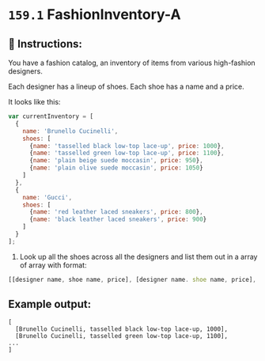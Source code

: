 # `159.1` FashionInventory-A

## 📝 Instructions:

You have a fashion catalog, an inventory of items from various high-fashion designers.

Each designer has a lineup of shoes. Each shoe has a name and a price.

It looks like this:
 
```js
var currentInventory = [
  {
    name: 'Brunello Cucinelli',
    shoes: [
      {name: 'tasselled black low-top lace-up', price: 1000},
      {name: 'tasselled green low-top lace-up', price: 1100},
      {name: 'plain beige suede moccasin', price: 950},
      {name: 'plain olive suede moccasin', price: 1050}
    ]
  },
  {
    name: 'Gucci',
    shoes: [
      {name: 'red leather laced sneakers', price: 800},
      {name: 'black leather laced sneakers', price: 900}
    ]
  }
];
```

1. Look up all the shoes across all the designers and list them out in a array of array with format:

```js
[[designer name, shoe name, price], [designer name. shoe name, price], ....]
```

## Example output:

```Js
[
  [Brunello Cucinelli, tasselled black low-top lace-up, 1000],
  [Brunello Cucinelli, tasselled green low-top lace-up, 1100],
...
]
```